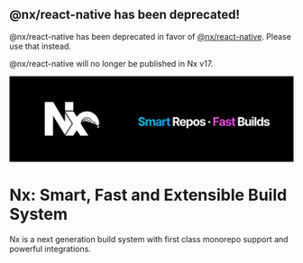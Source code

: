 ## @nx/react-native has been deprecated!

@nx/react-native has been deprecated in favor of [@nx/react-native](https://www.npmjs.com/package/@nx/react-native). Please use that instead.

@nx/react-native will no longer be published in Nx v17.

<p style="text-align: center;"><img src="https://raw.githubusercontent.com/nrwl/nx/master/images/nx.png" width="600" alt="Nx - Smart, Fast and Extensible Build System"></p>

# Nx: Smart, Fast and Extensible Build System

Nx is a next generation build system with first class monorepo support and powerful integrations.
